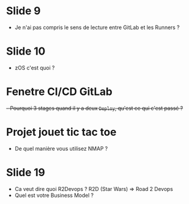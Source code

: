 #	Slide 9

- Je n'ai pas compris le sens de lecture entre GitLab et les Runners ?

#	Slide 10

- zOS c'est quoi ? 

#	Fenetre CI/CD GitLab

~~- Pourquoi 3 stages quand il y a deux `Deploy`, qu'est ce qui c'est passé ?~~

#	Projet jouet tic tac toe

- De quel manière vous utilisez NMAP ?

#	Slide 19

- Ca veut dire quoi R2Devops ? R2D (Star Wars) => Road 2 Devops
- Quel est votre Business Model ?
